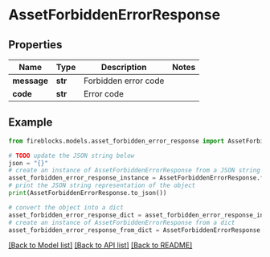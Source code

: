 # AssetForbiddenErrorResponse


## Properties

Name | Type | Description | Notes
------------ | ------------- | ------------- | -------------
**message** | **str** | Forbidden error code | 
**code** | **str** | Error code | 

## Example

```python
from fireblocks.models.asset_forbidden_error_response import AssetForbiddenErrorResponse

# TODO update the JSON string below
json = "{}"
# create an instance of AssetForbiddenErrorResponse from a JSON string
asset_forbidden_error_response_instance = AssetForbiddenErrorResponse.from_json(json)
# print the JSON string representation of the object
print(AssetForbiddenErrorResponse.to_json())

# convert the object into a dict
asset_forbidden_error_response_dict = asset_forbidden_error_response_instance.to_dict()
# create an instance of AssetForbiddenErrorResponse from a dict
asset_forbidden_error_response_from_dict = AssetForbiddenErrorResponse.from_dict(asset_forbidden_error_response_dict)
```
[[Back to Model list]](../README.md#documentation-for-models) [[Back to API list]](../README.md#documentation-for-api-endpoints) [[Back to README]](../README.md)


